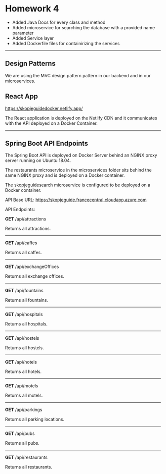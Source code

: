 # Homework 4

- Added Java Docs for every class and method
- Added microservice for searching the database with a provided name parameter
- Added Service layer 
- Added Dockerfile files for containirizing the services

---

## Design Patterns

We are using the MVC design pattern pattern in our backend and in our microservices.


## React App
https://skopjeguidedocker.netlify.app/

The React application is deployed on the Netlify CDN and it communicates with the API deployed on a Docker Container.

--- 

## Spring Boot API Endpoints

The Spring Boot API is deployed on Docker Server behind an NGINX proxy server running on Ubuntu 18.04.

The restaurants microservice in the microservices folder sits behind the same NGINX proxy and is deployed on a Docker container.

The skopjeguidesearch microservice is configured to be deployed on a Docker container.

API Base URL: https://skopjeguide.francecentral.cloudapp.azure.com

API Endpoints:

**GET** /api/attractions

Returns all attractions.

--- 

**GET**  /api/caffes

Returns all caffes.

--- 

**GET**  /api/exchangeOffices

Returns all exchange offices.

--- 

**GET** /api/fountains

Returns all fountains.

--- 

**GET**  /api/hospitals

Returns all hospitals.

--- 

**GET**  /api/hostels

Returns all hostels.

--- 

**GET**  /api/hotels

Returns all hotels.

--- 

**GET** /api/motels

Returns all motels.

--- 

**GET**  /api/parkings

Returns all parking locations.

--- 

**GET**  /api/pubs

Returns all pubs.

--- 

**GET**  /api/restaurants

Returns all restaurants.


